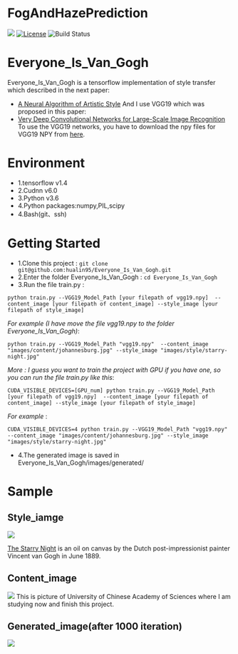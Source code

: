 # FogAndHazePrediction
![](https://github.com/hualin95/Everyone_Is_Van_Gogh/blob/master/docs/logo.png)
[![License](https://img.shields.io/badge/License-MIT-blue.svg)](https://github.com/hualin95/Everyone_Is_Van_Gogh/blob/master/LICENSE) 
![Build Status](https://img.shields.io/appveyor/ci/gruntjs/grunt/master.svg)
# Everyone_Is_Van_Gogh
Everyone_Is_Van_Gogh is a tensorflow implementation of style transfer which described in the next paper:
* [A Neural Algorithm of Artistic Style](https://arxiv.org/pdf/1508.06576v2.pdf)
And I use VGG19 which was proposed in this paper:
* [Very Deep Convolutional Networks for Large-Scale Image Recognition](https://arxiv.org/abs/1409.1556)
To use the VGG19 networks, you have to download the npy files for VGG19 NPY from [here](https://mega.nz/#!xZ8glS6J!MAnE91ND_WyfZ_8mvkuSa2YcA7q-1ehfSm-Q1fxOvvs).

# Environment
* 1.tensorflow v1.4
* 2.Cudnn v6.0
* 3.Python v3.6 
* 4.Python packages:numpy,PIL,scipy
* 4.Bash(git、ssh)

# Getting Started
* 1.Clone this project : `git clone git@github.com:hualin95/Everyone_Is_Van_Gogh.git`
* 2.Enter the folder Everyone_Is_Van_Gogh : `cd Everyone_Is_Van_Gogh`
* 3.Run the file train.py : 
```
python train.py --VGG19_Model_Path [your filepath of vgg19.npy]  --content_image [your filepath of content_image] --style_image [your filepath of style_image]
```
*For example (I have move the file vgg19.npy to the folder Everyone_Is_Van_Gogh)*: 
```
python train.py --VGG19_Model_Path "vgg19.npy"  --content_image "images/content/johannesburg.jpg" --style_image "images/style/starry-night.jpg"
```
*More : I guess you want to train the project with GPU if you have one, so you can run the file train.py like this*:
```
CUDA_VISIBLE_DEVICES=[GPU_num] python train.py --VGG19_Model_Path [your filepath of vgg19.npy]  --content_image [your filepath of content_image] --style_image [your filepath of style_image]
```
*For example* : 
```
CUDA_VISIBLE_DEVICES=4 python train.py --VGG19_Model_Path "vgg19.npy"  --content_image "images/content/johannesburg.jpg" --style_image "images/style/starry-night.jpg"
```
* 4.The generated image is saved in Everyone_Is_Van_Gogh/images/generated/

# Sample
## Style_iamge
![](https://github.com/hualin95/Everyone_Is_Van_Gogh/blob/master/images/style/starry-night.jpg)

[The Starry Night](https://www.moma.org/learn/moma_learning/vincent-van-gogh-the-starry-night-1889) is an oil on canvas by the Dutch post-impressionist painter Vincent van Gogh in June 1889.
## Content_image
![](https://github.com/hualin95/Everyone_Is_Van_Gogh/blob/master/images/content/ucas1.jpg) 
This is picture of University of Chinese Academy of Sciences where I am studying now and finish this project.
## Generated_image(after 1000 iteration)
![](https://github.com/hualin95/Everyone_Is_Van_Gogh/blob/master/images/generated/ucas1_starry-night.png)
